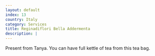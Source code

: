 ```yaml
---
layout: default
index: 13
country: Italy
category: Services
title: Reginadiflori Bella Addermenta
description: |
---
```


Present from Tanya.
You can have full kettle of tea from this tea bag.
